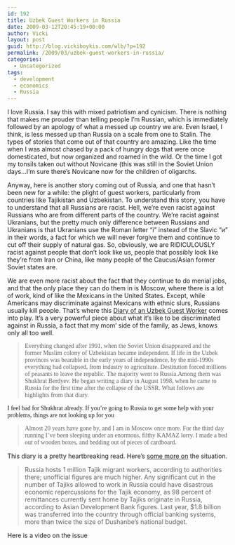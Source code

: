 ```yaml
---
id: 192
title: Uzbek Guest Workers in Russia
date: 2009-03-12T20:45:19+00:00
author: Vicki
layout: post
guid: http://blog.vickiboykis.com/wlb/?p=192
permalink: /2009/03/uzbek-guest-workers-in-russia/
categories:
  - Uncategorized
tags:
  - development
  - economics
  - Russia
---
```

I love Russia. I say this with mixed patriotism and cynicism. There is nothing that makes me prouder than telling people I&#8217;m Russian, which is immediately followed by an apology of what a messed up country we are. Even Israel, I think, is less messed up than Russia on a scale from one to Stalin. The types of stories that come out of that country are amazing. Like the time when I was almost chased by a pack of hungry dogs that were once domesticated, but now organized and roamed in the wild. Or the time I got my tonsils taken out without Novicane (this was still in the Soviet Union days&#8230;I&#8217;m sure there&#8217;s Novicane now for the children of oligarchs.

Anyway, here is another story coming out of Russia, and one that hasn&#8217;t been new for a while: the plight of guest workers, particularly from countries like Tajikistan and Uzbekistan. To understand this story, you have to understand that all Russians are racist. Hell, we&#8217;re even racist against Russians who are from different parts of the country. We&#8217;re racist against Ukranians, but the pretty much only difference between Russians and Ukranians is that Ukranians use the Roman letter &#8220;i&#8221; instead of the Slavic &#8220;и&#8221; in their words, a fact for which we will never forgive them and continue to cut off their supply of natural gas. So, obviously, we are RIDICULOUSLY racist against people that don&#8217;t look like us, people that possibly look like they&#8217;re from Iran or China, like many people of the Caucus/Asian former Soviet states are.

We are even more racist about the fact that they continue to do menial jobs, and that the only place they can do them in is Moscow, where there is a lot of work, kind of like the Mexicans in the United States. Except, while Americans may discriminate against Mexicans with ethnic slurs, Russians usually kill people. That&#8217;s where this [Diary of an Uzbek Guest Worker](http://www.opendemocracy.net/article/email/diary-of-an-uzbek-gastarbeiter) comes into play. It&#8217;s a very powerful piece about what it&#8217;s like to be discriminated against in Russia, a fact that my mom&#8217; side of the family, as Jews, knows only all too well.

> <span style="font-family: 'Times New Roman';">Everything changed after 1991, when the Soviet Union disappeared and the former Muslim colony of Uzbekistan became independent. If life in the Uzbek provinces was bearable in the early years of independence, by the mid-1990s everything had collapsed, from industry to agriculture. Destitution forced millions of peasants to leave the republic. The majority went to Russia.Among them was Shukhrat Berdyev. He began writing a diary in August 1998, when he came to Russia for the first time after the collapse of the USSR. What follows are highlights from that diary.</span>

<span style="font-family: 'Times New Roman';">I feel bad for Shukhrat already. If you&#8217;re going to Russia to get some help with your problems, things are not looking up for you </span>

> <p style="text-align: left;">
>   <span style="font-family: 'Times New Roman';">Almost 20 years have gone by, and I am in Moscow once more. For the third day running I’ve been sleeping under an enormous, filthy KAMAZ lorry. I made a bed out of wooden boxes, and bedding out of pieces of cardboard. </span>
> </p>

This diary is a pretty heartbreaking read. Here&#8217;s [some more on](http://www.eurasianet.org/departments/insightb/articles/eav121608.shtml) the situation.

> Russia hosts 1 million Tajik migrant workers, according to authorities there; unofficial figures are much higher. Any significant cut in the number of Tajiks allowed to work in Russia could have disastrous economic repercussions for the Tajik economy, as 98 percent of remittances currently sent home by Tajiks originate in Russia, according to Asian Development Bank figures. Last year, $1.8 billion was transferred into the country through official banking systems, more than twice the size of Dushanbe’s national budget.

<p style="text-align: left;">
  Here is a video on the issue
</p>
